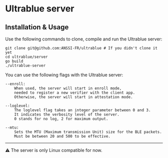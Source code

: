 # Ultrablue server
## Installation & Usage
Use the following commands to clone, compile and run the Ultrablue server:
```
git clone git@github.com:ANSSI-FR/ultrablue # If you didn't clone it yet
cd ultrablue/server
go build
./ultrablue-server
```
You can use the following flags with the Ultrablue server:
```
--enroll:
	When used, the server will start in enroll mode,
	needed to register a new verifier with the client app.
	Otherwise, the server will start in attestation mode.

--loglevel:
	The loglevel flag takes an integer parameter between 0 and 3.
	It indicates the verbosity level of the server.
	0 stands for no log, 2 for maximum output.

--mtu:
	Sets the MTU (Maximum transmission Unit) size for the BLE packets.
	Must be between 20 and 500 to be effective.
```
---
⚠️ The server is only Linux compatible for now.
